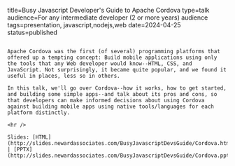 title=Busy Javascript Developer's Guide to Apache Cordova
type=talk
audience=For any intermediate developer (2 or more years) audience
tags=presentation, javascript,nodejs,web
date=2024-04-25
status=published
~~~~~~

Apache Cordova was the first (of several) programming platforms that offered up a tempting concept: Build mobile applications using only the tools that any Web developer would know--HTML, CSS, and JavaScript. Not surprisingly, it became quite popular, and we found it useful in places, less so in others.

In this talk, we'll go over Cordova--how it works, how to get started, and building some simple apps--and talk about its pros and cons, so that developers can make informed decisions about using Cordova against building mobile apps using native tools/languages for each platform distinctly.
    
<hr />

Slides: [HTML](http://slides.newardassociates.com/BusyJavascriptDevsGuide/Cordova.html) | [PPTX](http://slides.newardassociates.com/BusyJavascriptDevsGuide/Cordova.pptx)
